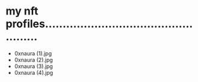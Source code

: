 # my nft profiles...................................................
- 0xnaura (1).jpg
- 0xnaura (2).jpg
- 0xnaura (3).jpg
- 0xnaura (4).jpg
